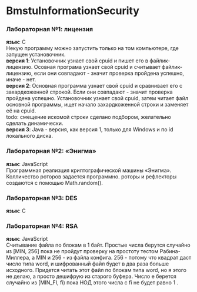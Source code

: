 # BmstuInformationSecurity
<h3>Лабораторная №1: лицензия</h3>
<b>язык</b>: С
<br>
Некую программу можно запустить только на том компьютере, где запущен установочник.
<br>
<b>версия 1</b>: Установочник узнает свой cpuid  и пишет его в файлик-лицензию. Осовная програма узнает свой cpuid и считывает файлик-лицензию, если они совпадают - значит проверка пройдена успешно, иначе - нет.
<br>
<b>версия 2</b>: Основная программа узнает свой cpuid и сравнивает его с захардкоженной строкой. Если они совпадают - значит проверка пройдена успешно. Установочник узнает свой cpuid, затем читает файл основной программы, ищет начало захардкоженной строки и заменяет её на cpuid.
<br>
todo: смещение искомой строки сделано подбором, желательно сделать динамически.
<br>
<b>версия 3</b>: Java - версия, как версия 1, только для Windows и по id локального диска.

<h3>Лабораторная №2: «Энигма»</h3>
<b>язык</b>: JavaScript
<br>
Программная реализция криптографической машины «Энигма». Колличество роторов задается программно. роторы и рефлекторы создаются с помощью Math.random().

<h3>Лабораторная №3: DES</h3>
<b>язык</b>: С
<br>

<h3>Лабораторная №4: RSA</h3>
<b>язык</b>: JavaScript
<br>
Считывание файла по блокам в 1 байт. Простые числа берутся случайно из [MIN, 256] пока не пройдут проверку на простоту тестом Рабина-Миллера, а MIN и 256 - из файла конфига. 256 - потому что квадрат даст число типа word, и шифрованный файл будет в два раза больше исходного. Придется читать этот файл по блокам типа word, но я этого не делаю, а просто дешифрую из старого буфера. Число e берется случайно из [MIN_FI, fi) пока НОД этого числа с fi не будет равно 1 .
